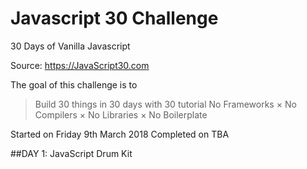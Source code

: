 # Javascript 30 Challenge
30 Days of Vanilla Javascript

Source: https://JavaScript30.com 

The goal of this challenge is to 
> Build 30 things in 30 days with 30 tutorial No Frameworks × No Compilers × No Libraries × No Boilerplate

Started on Friday 9th March 2018
Completed on TBA

##DAY 1: JavaScript Drum Kit
